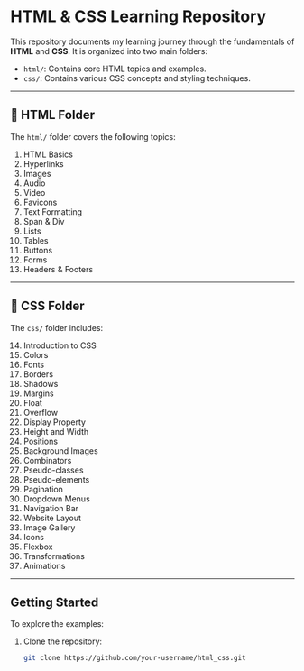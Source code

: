 # HTML & CSS Learning Repository

This repository documents my learning journey through the fundamentals of **HTML** and **CSS**. It is organized into two main folders:

- `html/`: Contains core HTML topics and examples.
- `css/`: Contains various CSS concepts and styling techniques.

---

## 📁 HTML Folder

The `html/` folder covers the following topics:

1. HTML Basics  
2. Hyperlinks  
3. Images  
4. Audio  
5. Video  
6. Favicons  
7. Text Formatting  
8. Span & Div  
9. Lists  
10. Tables  
11. Buttons  
12. Forms  
13. Headers & Footers  

---

## 🎨 CSS Folder

The `css/` folder includes:

14. Introduction to CSS  
15. Colors  
16. Fonts  
17. Borders  
18. Shadows  
19. Margins  
20. Float  
21. Overflow  
22. Display Property  
23. Height and Width  
24. Positions  
25. Background Images  
26. Combinators  
27. Pseudo-classes  
28. Pseudo-elements  
29. Pagination  
30. Dropdown Menus  
31. Navigation Bar  
32. Website Layout  
33. Image Gallery  
34. Icons  
35. Flexbox  
36. Transformations  
37. Animations  

---

## Getting Started

To explore the examples:

1. Clone the repository:
   ```bash
   git clone https://github.com/your-username/html_css.git
